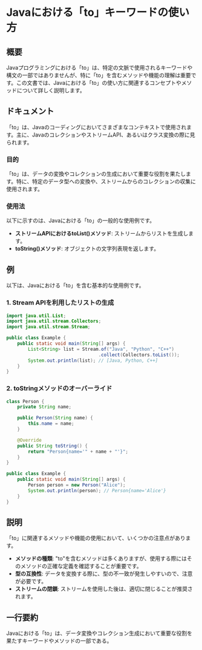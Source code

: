 <!--
Meta Description: # Javaにおける「to」キーワードの使い方 ## 概要 Javaプログラミングにおける「to」は、特定の文脈で使用されるキーワードや構文の一部ではありませんが、特に「to」を含むメソッドや機能の理解は重要です。この文書では、Javaにおける「to」の使い方に関連するコンセプトやメソッドについて詳...
Meta Keywords: person, java, name, public, string
-->

# Javaにおける「to」キーワードの使い方

## 概要
Javaプログラミングにおける「to」は、特定の文脈で使用されるキーワードや構文の一部ではありませんが、特に「to」を含むメソッドや機能の理解は重要です。この文書では、Javaにおける「to」の使い方に関連するコンセプトやメソッドについて詳しく説明します。

## ドキュメント
「to」は、Javaのコーディングにおいてさまざまなコンテキストで使用されます。主に、JavaのコレクションやストリームAPI、あるいはクラス変換の際に見られます。

### 目的
「to」は、データの変換やコレクションの生成において重要な役割を果たします。特に、特定のデータ型への変換や、ストリームからのコレクションの収集に使用されます。

### 使用法
以下に示すのは、Javaにおける「to」の一般的な使用例です。

- **ストリームAPIにおけるtoList()メソッド**: ストリームからリストを生成します。
- **toString()メソッド**: オブジェクトの文字列表現を返します。

## 例
以下は、Javaにおける「to」を含む基本的な使用例です。

### 1. Stream APIを利用したリストの生成
```java
import java.util.List;
import java.util.stream.Collectors;
import java.util.stream.Stream;

public class Example {
    public static void main(String[] args) {
        List<String> list = Stream.of("Java", "Python", "C++")
                                  .collect(Collectors.toList());
        System.out.println(list); // [Java, Python, C++]
    }
}
```

### 2. toStringメソッドのオーバーライド
```java
class Person {
    private String name;

    public Person(String name) {
        this.name = name;
    }

    @Override
    public String toString() {
        return "Person{name='" + name + "'}";
    }
}

public class Example {
    public static void main(String[] args) {
        Person person = new Person("Alice");
        System.out.println(person); // Person{name='Alice'}
    }
}
```

## 説明
「to」に関連するメソッドや機能の使用において、いくつかの注意点があります。

- **メソッドの種類**: "to"を含むメソッドは多くありますが、使用する際にはそのメソッドの正確な定義を確認することが重要です。
- **型の互換性**: データを変換する際に、型の不一致が発生しやすいので、注意が必要です。
- **ストリームの閉鎖**: ストリームを使用した後は、適切に閉じることが推奨されます。

## 一行要約
Javaにおける「to」は、データ変換やコレクション生成において重要な役割を果たすキーワードやメソッドの一部である。